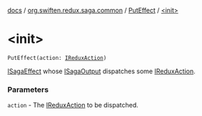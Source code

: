[docs](../../index.md) / [org.swiften.redux.saga.common](../index.md) / [PutEffect](index.md) / [&lt;init&gt;](./-init-.md)

# &lt;init&gt;

`PutEffect(action: `[`IReduxAction`](../../org.swiften.redux.core/-i-redux-action.md)`)`

[ISagaEffect](../-i-saga-effect.md) whose [ISagaOutput](../-i-saga-output/index.md) dispatches some [IReduxAction](../../org.swiften.redux.core/-i-redux-action.md).

### Parameters

`action` - The [IReduxAction](../../org.swiften.redux.core/-i-redux-action.md) to be dispatched.
